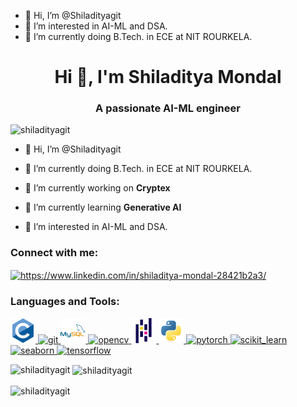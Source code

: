 - 👋 Hi, I’m @Shiladityagit
- 👀 I’m interested in AI-ML and DSA.
- 🌱 I’m currently doing B.Tech. in ECE at NIT ROURKELA.

<h1 align="center">Hi 👋, I'm Shiladitya Mondal</h1>
<h3 align="center">A passionate AI-ML engineer</h3>

<p align="left"> <img src="https://komarev.com/ghpvc/?username=shiladityagit&label=Profile%20views&color=0e75b6&style=flat" alt="shiladityagit" /> </p>

- 👋 Hi, I’m @Shiladityagit

- 🌱 I’m currently doing B.Tech. in ECE at NIT ROURKELA.

- 🔭 I’m currently working on **Cryptex**

- 🌱 I’m currently learning **Generative AI**

- 👀 I’m interested in AI-ML and DSA.

<h3 align="left">Connect with me:</h3>
<p align="left">
<a href="https://linkedin.com/in/https://www.linkedin.com/in/shiladitya-mondal-28421b2a3/" target="blank"><img align="center" src="https://raw.githubusercontent.com/rahuldkjain/github-profile-readme-generator/master/src/images/icons/Social/linked-in-alt.svg" alt="https://www.linkedin.com/in/shiladitya-mondal-28421b2a3/" height="30" width="40" /></a>
</p>

<h3 align="left">Languages and Tools:</h3>
<p align="left"> <a href="https://www.cprogramming.com/" target="_blank" rel="noreferrer"> <img src="https://raw.githubusercontent.com/devicons/devicon/master/icons/c/c-original.svg" alt="c" width="40" height="40"/> </a> <a href="https://git-scm.com/" target="_blank" rel="noreferrer"> <img src="https://www.vectorlogo.zone/logos/git-scm/git-scm-icon.svg" alt="git" width="40" height="40"/> </a> <a href="https://www.mysql.com/" target="_blank" rel="noreferrer"> <img src="https://raw.githubusercontent.com/devicons/devicon/master/icons/mysql/mysql-original-wordmark.svg" alt="mysql" width="40" height="40"/> </a> <a href="https://opencv.org/" target="_blank" rel="noreferrer"> <img src="https://www.vectorlogo.zone/logos/opencv/opencv-icon.svg" alt="opencv" width="40" height="40"/> </a> <a href="https://pandas.pydata.org/" target="_blank" rel="noreferrer"> <img src="https://raw.githubusercontent.com/devicons/devicon/2ae2a900d2f041da66e950e4d48052658d850630/icons/pandas/pandas-original.svg" alt="pandas" width="40" height="40"/> </a> <a href="https://www.python.org" target="_blank" rel="noreferrer"> <img src="https://raw.githubusercontent.com/devicons/devicon/master/icons/python/python-original.svg" alt="python" width="40" height="40"/> </a> <a href="https://pytorch.org/" target="_blank" rel="noreferrer"> <img src="https://www.vectorlogo.zone/logos/pytorch/pytorch-icon.svg" alt="pytorch" width="40" height="40"/> </a> <a href="https://scikit-learn.org/" target="_blank" rel="noreferrer"> <img src="https://upload.wikimedia.org/wikipedia/commons/0/05/Scikit_learn_logo_small.svg" alt="scikit_learn" width="40" height="40"/> </a> <a href="https://seaborn.pydata.org/" target="_blank" rel="noreferrer"> <img src="https://seaborn.pydata.org/_images/logo-mark-lightbg.svg" alt="seaborn" width="40" height="40"/> </a> <a href="https://www.tensorflow.org" target="_blank" rel="noreferrer"> <img src="https://www.vectorlogo.zone/logos/tensorflow/tensorflow-icon.svg" alt="tensorflow" width="40" height="40"/> </a> </p>

<p><img align="left" src="https://github-readme-stats.vercel.app/api/top-langs?username=shiladityagit&show_icons=true&locale=en&layout=compact" alt="shiladityagit" /></p>

<p>&nbsp;<img align="center" src="https://github-readme-stats.vercel.app/api?username=shiladityagit&show_icons=true&locale=en" alt="shiladityagit" /></p>

<p><img align="center" src="https://github-readme-streak-stats.herokuapp.com/?user=shiladityagit&" alt="shiladityagit" /></p>

